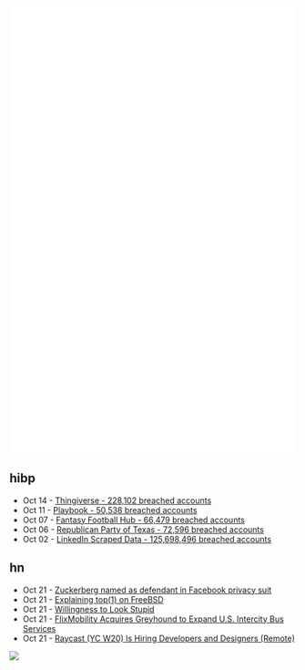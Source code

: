 ![Metrics](https://raw.githubusercontent.com/phixion/phixion/master/metrics.svg)

## hibp

<!--
for https://github.com/phixion/phixion/blob/main/.github/workflows/feeds.yml
-->
<!--START_SECTION:haveibeenpwnd-->
- Oct 14 - [Thingiverse - 228,102 breached accounts](https://haveibeenpwned.com/PwnedWebsites#Thingiverse)
- Oct 11 - [Playbook - 50,538 breached accounts](https://haveibeenpwned.com/PwnedWebsites#Playbook)
- Oct 07 - [Fantasy Football Hub - 66,479 breached accounts](https://haveibeenpwned.com/PwnedWebsites#FantasyFootballHub)
- Oct 06 - [Republican Party of Texas - 72,596 breached accounts](https://haveibeenpwned.com/PwnedWebsites#RepublicanPartyOfTexas)
- Oct 02 - [LinkedIn Scraped Data - 125,698,496 breached accounts](https://haveibeenpwned.com/PwnedWebsites#LinkedInScrape)
<!--END_SECTION:haveibeenpwnd-->

## hn

<!--
for https://github.com/phixion/phixion/blob/main/.github/workflows/feeds.yml
-->
<!--START_SECTION:hn-->
- Oct 21 - [Zuckerberg named as defendant in Facebook privacy suit](https://techcrunch.com/2021/10/20/mark-zuckerberg-cambridge-analytica-washington-dc-attorney-general/)
- Oct 21 - [Explaining top(1) on FreeBSD](https://klarasystems.com/articles/explaining-top1-on-freebsd/)
- Oct 21 - [Willingness to Look Stupid](https://danluu.com/look-stupid/)
- Oct 21 - [FlixMobility Acquires Greyhound to Expand U.S. Intercity Bus Services](https://corporate.flixbus.com/flixmobility-acquires-greyhound-to-expand-us-intercity-bus-services/)
- Oct 21 - [Raycast (YC W20) Is Hiring Developers and Designers (Remote)](https://www.raycast.com/jobs)
<!--END_SECTION:hn-->

<!--
for https://yhype.me
-->
![](https://hit.yhype.me/github/profile?user_id=13013670)
